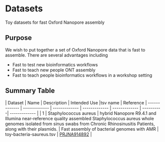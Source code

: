 # Datasets
Toy datasets for fast Oxford Nanopore assembly

## Purpose
We wish to put together a set of Oxford Nanopore data that is fast to assemble.
There are several advantages including

* Fast to test new bioinformatics workflows
* Fast to teach new people ONT assembly
* Fast to teach people bioinformatics workflows in a workshop setting

## Summary Table
| Dataset  | Name | Description | Intended Use |tsv name | Reference
| ------------- | ------------- | ------------- | ------------- | ------------- | ----------| ------------- |
| 1 | Staphylococcus aureus | hybrid Nanopore R9.4.1 and Illumina near-reference quality assembled Staphylococcus aureus whole genomes isolated from sinus swabs from Chronic Rhinosinusitis Patients, along with their plasmids. | Fast assembly of bacterial genomes with AMR | toy-bacteria-saureus.tsv | [PRJNA914892](https://ncbi.nlm.nih.gov/bioproject/PRJNA914892) |


